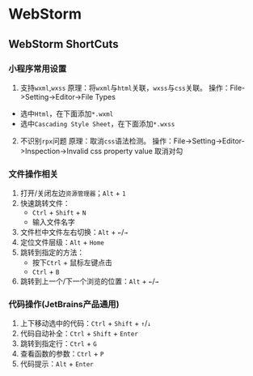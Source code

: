 # WebStorm

## WebStorm ShortCuts
### 小程序常用设置
1. 支持`wxml`,`wxss`
原理：将`wxml`与`html`关联，`wxss`与`css`关联。
操作：File->Setting->Editor->File Types
* 选中`Html`，在下面添加`*.wxml`
* 选中`Cascading Style Sheet`，在下面添加`*.wxss`
2. 不识别`rpx`问题
原理：取消`css`语法检测。
操作：File->Setting->Editor->Inspection->Invalid css property value 取消对勾

### 文件操作相关
1. 打开/关闭左边`资源管理器`；`Alt` + `1`
2. 快速跳转文件：
   * `Ctrl` + `Shift` + `N`
   * 输入文件名字
3. 文件栏中文件左右切换：`Alt` + `←`/`→`
4. 定位文件层级：`Alt` + `Home`
5. 跳转到指定的方法：
   * 按下`Ctrl` + 鼠标左键点击
   * `Ctrl` + `B` 
6. 跳转到上一个/下一个浏览的位置：`Alt` + `←`/`→`

### 代码操作(JetBrains产品通用)
1. 上下移动选中的代码：`Ctrl` + `Shift` + `↑`/`↓`
2. 代码自动补全：`Ctrl` + `Shift` + `Enter`
3. 跳转到指定行：`Ctrl` + `G`
4. 查看函数的参数：`Ctrl` + `P`
5. 代码提示：`Alt` + `Enter`
